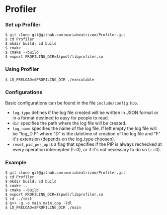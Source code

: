 
# Profiler
### Set up Profiler
```shell
$ git clone git@github.com:mariabeatrizmo/Profiler.git
$ cd Profiler
$ mkdir build; cd build
$ cmake ..
$ cmake --build .
$ export PROFILING_DIR=$(pwd)/libprofiler.so
```

### Using Profiler
```shell
$ LD_PRELOAD=$PROFILING_DIR ./executable
```

### Configurations
Basic configurations can be found in the file `include/config.hpp`.

- `log_type` defines if the log file created will be written in JSON format or in a format destined to easy for people to read.
- `dir` specifies the path where the log file will be created.
- `log_name` specifies the name of the log file. If left empty the log file will be "log_D.F" where "D" is the datetime of creation of the log file and "F" it's extension (depends on the log_type choosen).
- `reset_pid_per_op` is a flag that specifies if the PIP is always rechecked at every operation intercepted (!=0), or if it's not necessary to do so (==0).

### Example 
``` shell
$ git clone git@github.com:mariabeatrizmo/Profiler.git
$ cd Profiler
$ mkdir build; cd build
$ cmake ..
$ cmake --build .
$ export PROFILING_DIR=$(pwd)/libprofiler.so
$ cd ../test
$ g++ -g -o main main.cpp -ldl
$ LD_PRELOAD=$PROFILING_DIR ./main
```
